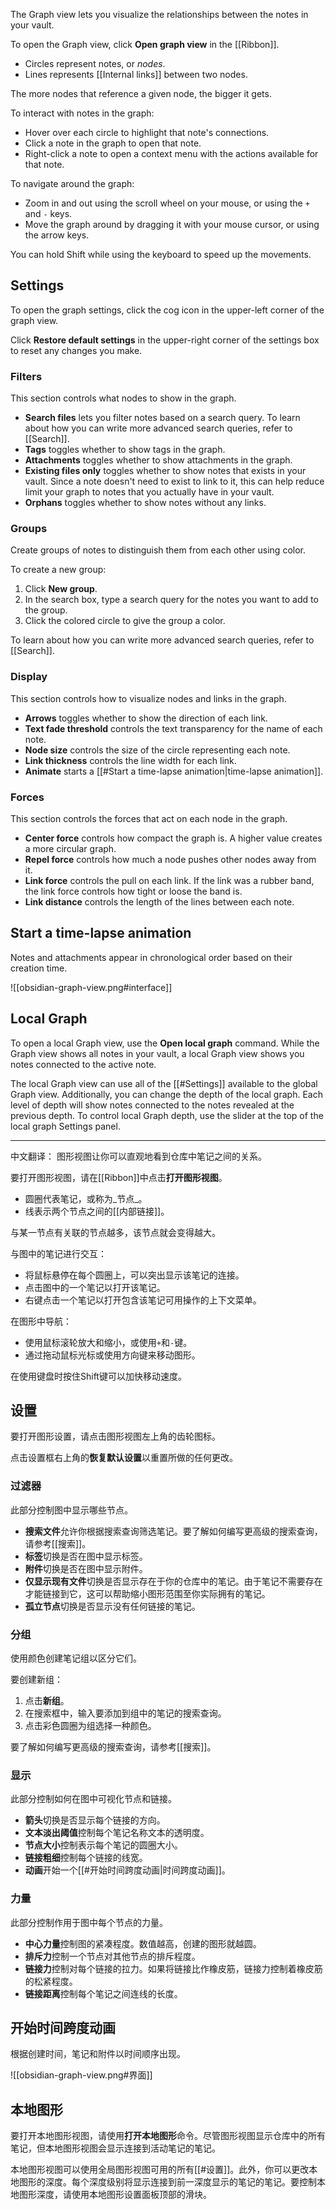 The Graph view lets you visualize the relationships between the notes in your vault.

To open the Graph view, click **Open graph view** in the [[Ribbon]].

- Circles represent notes, or _nodes_.
- Lines represents [[Internal links]] between two nodes.

The more nodes that reference a given node, the bigger it gets.

To interact with notes in the graph:

- Hover over each circle to highlight that note's connections.
- Click a note in the graph to open that note.
- Right-click a note to open a context menu with the actions available for that note.

To navigate around the graph:

- Zoom in and out using the scroll wheel on your mouse, or using the `+` and `-` keys.
- Move the graph around by dragging it with your mouse cursor, or using the arrow keys.

You can hold Shift while using the keyboard to speed up the movements.

## Settings

To open the graph settings, click the cog icon in the upper-left corner of the graph view.

Click **Restore default settings** in the upper-right corner of the settings box to reset any changes you make.

### Filters

This section controls what nodes to show in the graph.

- **Search files** lets you filter notes based on a search query. To learn about how you can write more advanced search queries, refer to [[Search]].
- **Tags** toggles whether to show tags in the graph.
- **Attachments** toggles whether to show attachments in the graph.
- **Existing files only** toggles whether to show notes that exists in your vault. Since a note doesn't need to exist to link to it, this can help reduce limit your graph to notes that you actually have in your vault.
- **Orphans** toggles whether to show notes without any links.

### Groups

Create groups of notes to distinguish them from each other using color.

To create a new group:

1. Click **New group**.
2. In the search box, type a search query for the notes you want to add to the group.
3. Click the colored circle to give the group a color.

To learn about how you can write more advanced search queries, refer to [[Search]].

### Display

This section controls how to visualize nodes and links in the graph.

- **Arrows** toggles whether to show the direction of each link.
- **Text fade threshold** controls the text transparency for the name of each note.
- **Node size** controls the size of the circle representing each note.
- **Link thickness** controls the line width for each link.
- **Animate** starts a [[#Start a time-lapse animation|time-lapse animation]].

### Forces

This section controls the forces that act on each node in the graph.

- **Center force** controls how compact the graph is. A higher value creates a more circular graph.
- **Repel force** controls how much a node pushes other nodes away from it.
- **Link force** controls the pull on each link. If the link was a rubber band, the link force controls how tight or loose the band is.
- **Link distance** controls the length of the lines between each note.

## Start a time-lapse animation

Notes and attachments appear in chronological order based on their creation time.

![[obsidian-graph-view.png#interface]]

## Local Graph

To open a local Graph view, use the **Open local graph** command. While the Graph view shows all notes in your vault, a local Graph view shows you notes connected to the active note.

The local Graph view can use all of the [[#Settings]] available to the global Graph view. Additionally, you can change the depth of the local graph. Each level of depth will show notes connected to the notes revealed at the previous depth. To control local Graph depth, use the slider at the top of the local graph Settings panel.


---

中文翻译：
图形视图让你可以直观地看到仓库中笔记之间的关系。

要打开图形视图，请在[[Ribbon]]中点击**打开图形视图**。

- 圆圈代表笔记，或称为_节点_。
- 线表示两个节点之间的[[内部链接]]。

与某一节点有关联的节点越多，该节点就会变得越大。

与图中的笔记进行交互：

- 将鼠标悬停在每个圆圈上，可以突出显示该笔记的连接。
- 点击图中的一个笔记以打开该笔记。
- 右键点击一个笔记以打开包含该笔记可用操作的上下文菜单。

在图形中导航：

- 使用鼠标滚轮放大和缩小，或使用`+`和`-`键。
- 通过拖动鼠标光标或使用方向键来移动图形。

在使用键盘时按住Shift键可以加快移动速度。

## 设置

要打开图形设置，请点击图形视图左上角的齿轮图标。

点击设置框右上角的**恢复默认设置**以重置所做的任何更改。

### 过滤器

此部分控制图中显示哪些节点。

- **搜索文件**允许你根据搜索查询筛选笔记。要了解如何编写更高级的搜索查询，请参考[[搜索]]。
- **标签**切换是否在图中显示标签。
- **附件**切换是否在图中显示附件。
- **仅显示现有文件**切换是否显示存在于你的仓库中的笔记。由于笔记不需要存在才能链接到它，这可以帮助缩小图形范围至你实际拥有的笔记。
- **孤立节点**切换是否显示没有任何链接的笔记。

### 分组

使用颜色创建笔记组以区分它们。

要创建新组：

1. 点击**新组**。
2. 在搜索框中，输入要添加到组中的笔记的搜索查询。
3. 点击彩色圆圈为组选择一种颜色。

要了解如何编写更高级的搜索查询，请参考[[搜索]]。

### 显示

此部分控制如何在图中可视化节点和链接。

- **箭头**切换是否显示每个链接的方向。
- **文本淡出阈值**控制每个笔记名称文本的透明度。
- **节点大小**控制表示每个笔记的圆圈大小。
- **链接粗细**控制每个链接的线宽。
- **动画**开始一个[[#开始时间跨度动画|时间跨度动画]]。

### 力量

此部分控制作用于图中每个节点的力量。

- **中心力量**控制图的紧凑程度。数值越高，创建的图形就越圆。
- **排斥力**控制一个节点对其他节点的排斥程度。
- **链接力**控制对每个链接的拉力。如果将链接比作橡皮筋，链接力控制着橡皮筋的松紧程度。
- **链接距离**控制每个笔记之间连线的长度。

## 开始时间跨度动画

根据创建时间，笔记和附件以时间顺序出现。

![[obsidian-graph-view.png#界面]]

## 本地图形

要打开本地图形视图，请使用**打开本地图形**命令。尽管图形视图显示仓库中的所有笔记，但本地图形视图会显示连接到活动笔记的笔记。

本地图形视图可以使用全局图形视图可用的所有[[#设置]]。此外，你可以更改本地图形的深度。每个深度级别将显示连接到前一深度显示的笔记的笔记。要控制本地图形深度，请使用本地图形设置面板顶部的滑块。